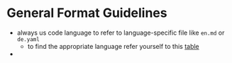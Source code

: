 # General Format Guidelines


- always us code language to refer to language-specific file like `en.md` or `de.yaml`
	- to find the appropriate language refer yourself to this [table](https://en.wikipedia.org/wiki/List_of_ISO_639_language_codes)
- 








